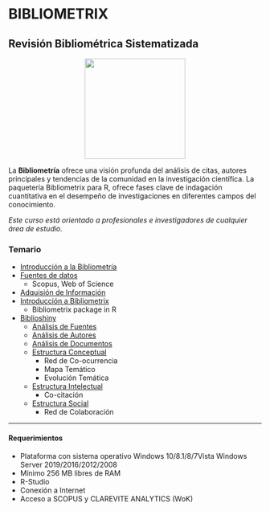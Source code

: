 # BIBLIOMETRIX
## Revisión Bibliométrica Sistematizada


<p align="center">
<img src="https://camo.githubusercontent.com/82c3d9aad284274814b8ee63941c277b5355ff143b0dd29b004ca0d64b74816e/68747470733a2f2f7777772e6269626c696f6d65747269782e6f72672f6c6f676f5f6e65772e706e67" width="200"  />
</p>

La **Bibliometría** ofrece una visión profunda del análisis de citas, autores principales y tendencias de la comunidad en la investigación científica. La paquetería Bibliometrix para R, ofrece fases clave de indagación
cuantitativa en el desempeño de investigaciones en diferentes campos del conocimiento.

*Este curso está orientado a profesionales e investigadores de cualquier área de estudio.*  
  
  

### Temario
* [Introducción a la Bibliometría](https://github.com/paozuluaga/Bibliometrix_Course/blob/master/1.%20Introducci%C3%B3n%20Bibliometr%C3%ADa.md#1-introducci%C3%B3n-a-la-bibliometr%C3%ADa)
* [Fuentes de datos](https://github.com/paozuluaga/Bibliometrix_Course/blob/master/2.%20Fuentes%20de%20Datos.md#2-fuentes-de-datos)
  - Scopus, Web of Science
* [Adquisión de Información](https://github.com/paozuluaga/Bibliometrix_Course/blob/master/3.%20Adquisici%C3%B3n%20de%20Informaci%C3%B3n.md#3-adquisici%C3%B3n-de-informaci%C3%B3n)
* [Introducción a Bibliometrix](https://github.com/paozuluaga/Bibliometrix_Course/blob/master/4.%20Introducci%C3%B3n%20a%20Bibliometrix.md#4-introducci%C3%B3n-a-bibliometrix)
  - Bibliometrix package in R
* [Biblioshiny](https://github.com/paozuluaga/Bibliometrix_Course/blob/master/5.%20Biblioshiny.md#5-biblioshiny)
  - [Análisis de Fuentes](https://github.com/paozuluaga/Bibliometrix_Course/blob/master/5.1.%20M%C3%A9tricas.md#d-fuentes-sources)
  - [Análisis de Autores](https://github.com/paozuluaga/Bibliometrix_Course/blob/master/5.1.%20M%C3%A9tricas.md#e-autores-authors)
  - [Análisis de Documentos](https://github.com/paozuluaga/Bibliometrix_Course/blob/master/5.1.%20M%C3%A9tricas.md#f-documentos-documents)
  - [Estructura Conceptual](https://github.com/paozuluaga/Bibliometrix_Course/blob/master/5.2.%20Estructura%20de%20Conocimiento.md#g-estructura-conceptual-conceptual-structure)
    + Red de Co-ocurrencia
    + Mapa Temático
    + Evolución Temática
  - [Estructura Intelectual](https://github.com/paozuluaga/Bibliometrix_Course/blob/master/5.2.%20Estructura%20de%20Conocimiento.md#h-estructura-intelectual-intellectural-structure)
    + Co-citación
  - [Estructura Social](https://github.com/paozuluaga/Bibliometrix_Course/blob/master/5.2.%20Estructura%20de%20Conocimiento.md#i-estructura-social-social-structure)
    + Red de Colaboración
 
________________________________________
 #### Requerimientos
* Plataforma con sistema operativo Windows 10/8.1/8/7Vista Windows Server 2019/2016/2012/2008
* Mínimo 256 MB libres de RAM
* R-Studio
* Conexión a Internet
* Acceso a SCOPUS y CLAREVITE ANALYTICS (WoK)
